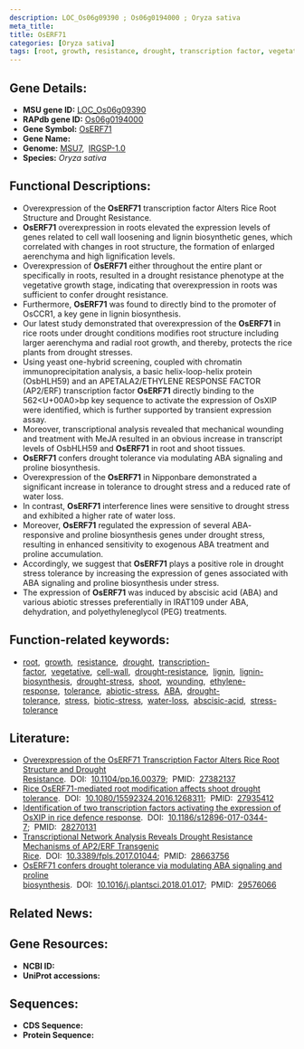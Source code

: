 ```yaml
---
description: LOC_Os06g09390 ; Os06g0194000 ; Oryza sativa
meta_title:
title: OsERF71
categories: [Oryza sativa]
tags: [root, growth, resistance, drought, transcription factor, vegetative, cell wall, drought resistance, lignin, lignin biosynthesis, drought stress, shoot, wounding, ethylene response, tolerance, abiotic stress,  ABA , drought tolerance, stress, biotic stress, ABA, water loss, drought stress , abscisic acid, stress tolerance]
---
```


## Gene Details:
- **MSU gene ID:** [LOC_Os06g09390](http://rice.uga.edu/cgi-bin/ORF_infopage.cgi?orf=LOC_Os06g09390)  
- **RAPdb gene ID:** [Os06g0194000](https://rapdb.dna.affrc.go.jp/locus/?name=Os06g0194000)  
- **Gene Symbol:** <u>OsERF71</u>
- **Gene Name:**
- **Genome:**  [MSU7](http://rice.uga.edu/),&nbsp;&nbsp;[IRGSP-1.0](https://rapdb.dna.affrc.go.jp/download/irgsp1.html)
- **Species:** *Oryza sativa*

## Functional Descriptions:
   - Overexpression of the **OsERF71** transcription factor Alters Rice Root Structure and Drought Resistance.
   - **OsERF71** overexpression in roots elevated the expression levels of genes related to cell wall loosening and lignin biosynthetic genes, which correlated with changes in root structure, the formation of enlarged aerenchyma and high lignification levels.
   - Overexpression of **OsERF71** either throughout the entire plant or specifically in roots, resulted in a drought resistance phenotype at the vegetative growth stage, indicating that overexpression in roots was sufficient to confer drought resistance.
   - Furthermore, **OsERF71** was found to directly bind to the promoter of OsCCR1, a key gene in lignin biosynthesis.
   - Our latest study demonstrated that overexpression of the **OsERF71** in rice roots under drought conditions modifies root structure including larger aerenchyma and radial root growth, and thereby, protects the rice plants from drought stresses.
   - Using yeast one-hybrid screening, coupled with chromatin immunoprecipitation analysis, a basic helix-loop-helix protein (OsbHLH59) and an APETALA2/ETHYLENE RESPONSE FACTOR (AP2/ERF) transcription factor **OsERF71** directly binding to the 562<U+00A0>bp key sequence to activate the expression of OsXIP were identified, which is further supported by transient expression assay.
   - Moreover, transcriptional analysis revealed that mechanical wounding and treatment with MeJA resulted in an obvious increase in transcript levels of OsbHLH59 and **OsERF71** in root and shoot tissues.
   - **OsERF71** confers drought tolerance via modulating ABA signaling and proline biosynthesis.
   - Overexpression of the **OsERF71** in Nipponbare demonstrated a significant increase in tolerance to drought stress and a reduced rate of water loss.
   - In contrast, **OsERF71** interference lines were sensitive to drought stress and exhibited a higher rate of water loss.
   - Moreover, **OsERF71** regulated the expression of several ABA- responsive and proline biosynthesis genes under drought stress, resulting in enhanced sensitivity to exogenous ABA treatment and proline accumulation.
   - Accordingly, we suggest that **OsERF71** plays a positive role in drought stress tolerance by increasing the expression of genes associated with ABA signaling and proline biosynthesis under stress.
   - The expression of **OsERF71** was induced by abscisic acid (ABA) and various abiotic stresses preferentially in IRAT109 under ABA, dehydration, and polyethyleneglycol (PEG) treatments.

## Function-related keywords:
   - [root](/tags/root/),&nbsp;&nbsp;[growth](/tags/growth/),&nbsp;&nbsp;[resistance](/tags/resistance/),&nbsp;&nbsp;[drought](/tags/drought/),&nbsp;&nbsp;[transcription-factor](/tags/transcription-factor/),&nbsp;&nbsp;[vegetative](/tags/vegetative/),&nbsp;&nbsp;[cell-wall](/tags/cell-wall/),&nbsp;&nbsp;[drought-resistance](/tags/drought-resistance/),&nbsp;&nbsp;[lignin](/tags/lignin/),&nbsp;&nbsp;[lignin-biosynthesis](/tags/lignin-biosynthesis/),&nbsp;&nbsp;[drought-stress](/tags/drought-stress/),&nbsp;&nbsp;[shoot](/tags/shoot/),&nbsp;&nbsp;[wounding](/tags/wounding/),&nbsp;&nbsp;[ethylene-response](/tags/ethylene-response/),&nbsp;&nbsp;[tolerance](/tags/tolerance/),&nbsp;&nbsp;[abiotic-stress](/tags/abiotic-stress/),&nbsp;&nbsp;[ABA](/tags/ABA/),&nbsp;&nbsp;[drought-tolerance](/tags/drought-tolerance/),&nbsp;&nbsp;[stress](/tags/stress/),&nbsp;&nbsp;[biotic-stress](/tags/biotic-stress/),&nbsp;&nbsp;[water-loss](/tags/water-loss/),&nbsp;&nbsp;[abscisic-acid](/tags/abscisic-acid/),&nbsp;&nbsp;[stress-tolerance](/tags/stress-tolerance/)

## Literature:
   - [Overexpression of the OsERF71 Transcription Factor Alters Rice Root Structure and Drought Resistance](https://www.doi.org/10.1104/pp.16.00379).&nbsp;&nbsp;DOI:&nbsp;&nbsp;[10.1104/pp.16.00379](https://www.doi.org/10.1104/pp.16.00379);&nbsp;&nbsp;PMID:&nbsp;&nbsp;[27382137](https://pubmed.ncbi.nlm.nih.gov/27382137/)
   - [Rice OsERF71-mediated root modification affects shoot drought tolerance](https://www.doi.org/10.1080/15592324.2016.1268311).&nbsp;&nbsp;DOI:&nbsp;&nbsp;[10.1080/15592324.2016.1268311](https://www.doi.org/10.1080/15592324.2016.1268311);&nbsp;&nbsp;PMID:&nbsp;&nbsp;[27935412](https://pubmed.ncbi.nlm.nih.gov/27935412/)
   - [Identification of two transcription factors activating the expression of OsXIP in rice defence response](https://www.doi.org/10.1186/s12896-017-0344-7).&nbsp;&nbsp;DOI:&nbsp;&nbsp;[10.1186/s12896-017-0344-7](https://www.doi.org/10.1186/s12896-017-0344-7);&nbsp;&nbsp;PMID:&nbsp;&nbsp;[28270131](https://pubmed.ncbi.nlm.nih.gov/28270131/)
   - [Transcriptional Network Analysis Reveals Drought Resistance Mechanisms of AP2/ERF Transgenic Rice](https://www.doi.org/10.3389/fpls.2017.01044).&nbsp;&nbsp;DOI:&nbsp;&nbsp;[10.3389/fpls.2017.01044](https://www.doi.org/10.3389/fpls.2017.01044);&nbsp;&nbsp;PMID:&nbsp;&nbsp;[28663756](https://pubmed.ncbi.nlm.nih.gov/28663756/)
   - [OsERF71 confers drought tolerance via modulating ABA signaling and proline biosynthesis](https://www.doi.org/10.1016/j.plantsci.2018.01.017).&nbsp;&nbsp;DOI:&nbsp;&nbsp;[10.1016/j.plantsci.2018.01.017](https://www.doi.org/10.1016/j.plantsci.2018.01.017);&nbsp;&nbsp;PMID:&nbsp;&nbsp;[29576066](https://pubmed.ncbi.nlm.nih.gov/29576066/)

## Related News:

## Gene Resources:
- **NCBI ID:**  []()
- **UniProt accessions:** [](https://www.uniprot.org/uniprotkb//entry)

## Sequences:
- **CDS Sequence:**
- **Protein Sequence:**
